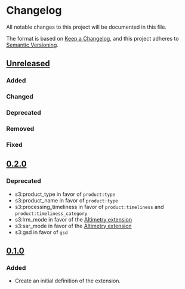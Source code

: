 # Changelog
All notable changes to this project will be documented in this file.

The format is based on [Keep a Changelog](https://keepachangelog.com/en/0.1.0/),
and this project adheres to [Semantic Versioning](https://semver.org/spec/v2.0.0.html).

## [Unreleased]

### Added

### Changed

### Deprecated

### Removed

### Fixed

## [0.2.0]

### Deprecated

- s3:product_type in favor of `product:type`
- s3:product_name in favor of `product:type`
- s3:processing_timeliness in favor of `product:timeliness` and `product:timeliness_category`
- s3:lrm_mode in favor of the [Altimetry extension](https://github.com/stac-extensions/altimetry)
- s3:sar_mode in favor of the [Altimetry extension](https://github.com/stac-extensions/altimetry)
- s3:gsd in favor of `gsd`

## [0.1.0]

### Added

- Create an initial definition of the extension.

[Unreleased]: <https://github.com/stac-extensions/sentinel-3/compare/v0.2.0...HEAD>
[0.2.0]: <https://github.com/stac-extensions/sentinel-3/compare/v0.1.0...v0.2.0>
[0.1.0]: <https://github.com/stac-extensions/sentinel-3/tags/v0.1.0>

